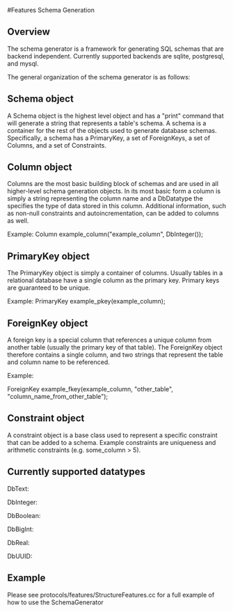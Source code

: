 #Features Schema Generation

Overview
--------

The schema generator is a framework for generating SQL schemas that are backend independent. Currently supported backends are sqlite, postgresql, and mysql.

The general organization of the schema generator is as follows:

Schema object
-------------

A Schema object is the highest level object and has a "print" command that will generate a string that represents a table's schema. A schema is a container for the rest of the objects used to generate database schemas. Specifically, a schema has a PrimaryKey, a set of ForeignKeys, a set of Columns, and a set of Constraints.

Column object
-------------

Columns are the most basic building block of schemas and are used in all higher-level schema generation objects. In its most basic form a column is simply a string representing the column name and a DbDatatype the specifies the type of data stored in this column. Additional information, such as non-null constraints and autoincrementation, can be added to columns as well.

Example: Column example\_column("example\_column", DbInteger());

PrimaryKey object
-----------------

The PrimaryKey object is simply a container of columns. Usually tables in a relational database have a single column as the primary key. Primary keys are guaranteed to be unique.

Example: PrimaryKey example\_pkey(example\_column);

ForeignKey object
-----------------

A foreign key is a special column that references a unique column from another table (usually the primary key of that table). The ForeignKey object therefore contains a single column, and two strings that represent the table and column name to be referenced.

Example:

ForeignKey example\_fkey(example\_column, "other\_table", "column\_name\_from\_other\_table");

Constraint object
-----------------

A constraint object is a base class used to represent a specific constraint that can be added to a schema. Example constraints are uniqueness and arithmetic constraints (e.g. some\_column \> 5).

Currently supported datatypes
-----------------------------

DbText:

DbInteger:

DbBoolean:

DbBigInt:

DbReal:

DbUUID:

Example
-------

Please see protocols/features/StructureFeatures.cc for a full example of how to use the SchemaGenerator
